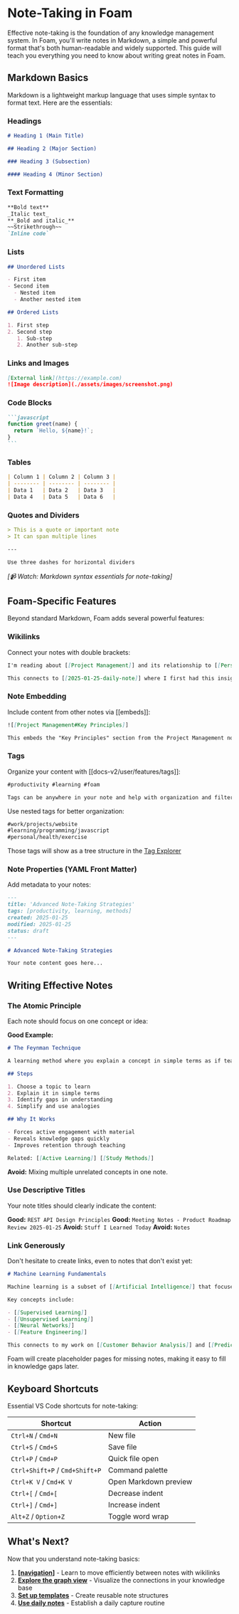# Note-Taking in Foam

Effective note-taking is the foundation of any knowledge management system. In Foam, you'll write notes in Markdown, a simple and powerful format that's both human-readable and widely supported. This guide will teach you everything you need to know about writing great notes in Foam.

## Markdown Basics

Markdown is a lightweight markup language that uses simple syntax to format text. Here are the essentials:

### Headings

```markdown
# Heading 1 (Main Title)

## Heading 2 (Major Section)

### Heading 3 (Subsection)

#### Heading 4 (Minor Section)
```

### Text Formatting

```markdown
**Bold text**
_Italic text_
**_Bold and italic_**
~~Strikethrough~~
`Inline code`
```

### Lists

```markdown
## Unordered Lists

- First item
- Second item
  - Nested item
  - Another nested item

## Ordered Lists

1. First step
2. Second step
   1. Sub-step
   2. Another sub-step
```

### Links and Images

```markdown
[External link](https://example.com)
![Image description](./assets/images/screenshot.png)
```

### Code Blocks

````markdown
```javascript
function greet(name) {
  return `Hello, ${name}!`;
}
```
````

### Tables

```markdown
| Column 1 | Column 2 | Column 3 |
| -------- | -------- | -------- |
| Data 1   | Data 2   | Data 3   |
| Data 4   | Data 5   | Data 6   |
```

### Quotes and Dividers

```markdown
> This is a quote or important note
> It can span multiple lines

---

Use three dashes for horizontal dividers
```

_[📹 Watch: Markdown syntax essentials for note-taking]_

## Foam-Specific Features

Beyond standard Markdown, Foam adds several powerful features:

### Wikilinks

Connect your notes with double brackets:

```markdown
I'm reading about [[Project Management]] and its relationship to [[Personal Productivity]].

This connects to [[2025-01-25-daily-note]] where I first had this insight.
```

### Note Embedding

Include content from other notes via [[embeds]]:

```markdown
![[Project Management#Key Principles]]

This embeds the "Key Principles" section from the Project Management note.
```

### Tags

Organize your content with [[docs-v2/user/features/tags]]:

```markdown
#productivity #learning #foam

Tags can be anywhere in your note and help with organization and filtering.
```

Use nested tags for better organization:

```markdown
#work/projects/website
#learning/programming/javascript
#personal/health/exercise
```

Those tags will show as a tree structure in the [Tag Explorer](../features/tags.md)

### Note Properties (YAML Front Matter)

Add metadata to your notes:

```markdown
---
title: 'Advanced Note-Taking Strategies'
tags: [productivity, learning, methods]
created: 2025-01-25
modified: 2025-01-25
status: draft
---

# Advanced Note-Taking Strategies

Your note content goes here...
```

## Writing Effective Notes

### The Atomic Principle

Each note should focus on one concept or idea:

**Good Example:**

```markdown
# The Feynman Technique

A learning method where you explain a concept in simple terms as if teaching it to someone else.

## Steps

1. Choose a topic to learn
2. Explain it in simple terms
3. Identify gaps in understanding
4. Simplify and use analogies

## Why It Works

- Forces active engagement with material
- Reveals knowledge gaps quickly
- Improves retention through teaching

Related: [[Active Learning]] [[Study Methods]]
```

**Avoid:**
Mixing multiple unrelated concepts in one note.

### Use Descriptive Titles

Your note titles should clearly indicate the content:

**Good:** `REST API Design Principles`
**Good:** `Meeting Notes - Product Roadmap Review 2025-01-25`
**Avoid:** `Stuff I Learned Today`
**Avoid:** `Notes`

### Link Generously

Don't hesitate to create links, even to notes that don't exist yet:

```markdown
# Machine Learning Fundamentals

Machine learning is a subset of [[Artificial Intelligence]] that focuses on creating algorithms that can learn from [[Data]].

Key concepts include:

- [[Supervised Learning]]
- [[Unsupervised Learning]]
- [[Neural Networks]]
- [[Feature Engineering]]

This connects to my work on [[Customer Behavior Analysis]] and [[Predictive Analytics]].
```

Foam will create placeholder pages for missing notes, making it easy to fill in knowledge gaps later.

## Keyboard Shortcuts

Essential VS Code shortcuts for note-taking:

| Shortcut                       | Action                |
| ------------------------------ | --------------------- |
| `Ctrl+N` / `Cmd+N`             | New file              |
| `Ctrl+S` / `Cmd+S`             | Save file             |
| `Ctrl+P` / `Cmd+P`             | Quick file open       |
| `Ctrl+Shift+P` / `Cmd+Shift+P` | Command palette       |
| `Ctrl+K V` / `Cmd+K V`         | Open Markdown preview |
| `Ctrl+[` / `Cmd+[`             | Decrease indent       |
| `Ctrl+]` / `Cmd+]`             | Increase indent       |
| `Alt+Z` / `Option+Z`           | Toggle word wrap      |

## What's Next?

Now that you understand note-taking basics:

1. **[[navigation]]** - Learn to move efficiently between notes with wikilinks
2. **[Explore the graph view](../features/graph-view.md)** - Visualize the connections in your knowledge base
3. **[Set up templates](../features/templates.md)** - Create reusable note structures
4. **[Use daily notes](../features/daily-notes.md)** - Establish a daily capture routine

[//begin]: # 'Autogenerated link references for markdown compatibility'
[navigation]: navigation.md 'Navigation in Foam'
[//end]: # 'Autogenerated link references'
